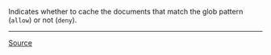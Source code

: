 Indicates whether to cache the documents that match the glob pattern (`allow`) or not (`deny`).

---

[Source](https://experienceleague.adobe.com/docs/experience-manager-dispatcher/using/configuring/dispatcher-configuration.html?lang=en#specifying-the-documents-to-cache)
